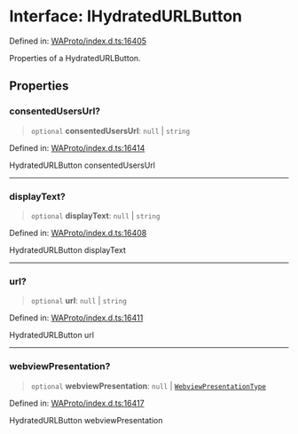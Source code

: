 # Interface: IHydratedURLButton

Defined in: [WAProto/index.d.ts:16405](https://github.com/Fokusdotid/bail/blob/8b525f9ebcc20cb9acd0f880b6ad58976e38b117/WAProto/index.d.ts#L16405)

Properties of a HydratedURLButton.

## Properties

### consentedUsersUrl?

> `optional` **consentedUsersUrl**: `null` \| `string`

Defined in: [WAProto/index.d.ts:16414](https://github.com/Fokusdotid/bail/blob/8b525f9ebcc20cb9acd0f880b6ad58976e38b117/WAProto/index.d.ts#L16414)

HydratedURLButton consentedUsersUrl

***

### displayText?

> `optional` **displayText**: `null` \| `string`

Defined in: [WAProto/index.d.ts:16408](https://github.com/Fokusdotid/bail/blob/8b525f9ebcc20cb9acd0f880b6ad58976e38b117/WAProto/index.d.ts#L16408)

HydratedURLButton displayText

***

### url?

> `optional` **url**: `null` \| `string`

Defined in: [WAProto/index.d.ts:16411](https://github.com/Fokusdotid/bail/blob/8b525f9ebcc20cb9acd0f880b6ad58976e38b117/WAProto/index.d.ts#L16411)

HydratedURLButton url

***

### webviewPresentation?

> `optional` **webviewPresentation**: `null` \| [`WebviewPresentationType`](../namespaces/HydratedURLButton/enumerations/WebviewPresentationType.md)

Defined in: [WAProto/index.d.ts:16417](https://github.com/Fokusdotid/bail/blob/8b525f9ebcc20cb9acd0f880b6ad58976e38b117/WAProto/index.d.ts#L16417)

HydratedURLButton webviewPresentation
